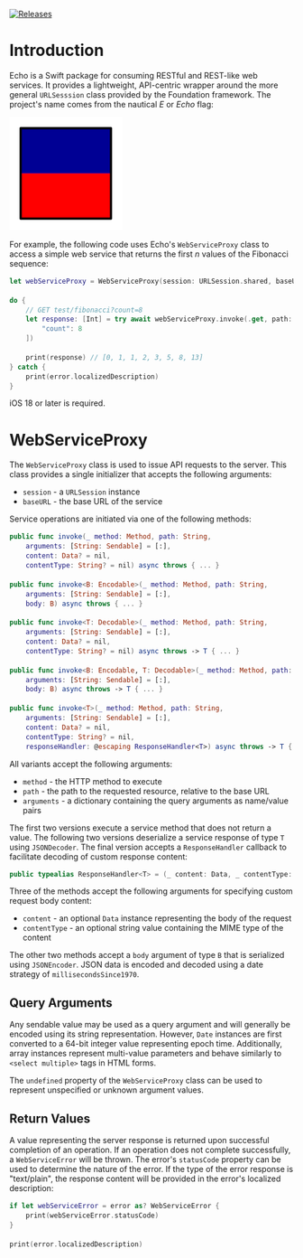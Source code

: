 [![Releases](https://img.shields.io/github/release/HTTP-RPC/Echo.svg)](https://github.com/HTTP-RPC/Echo/releases)

# Introduction
Echo is a Swift package for consuming RESTful and REST-like web services. It provides a lightweight, API-centric wrapper around the more general `URLSesssion` class provided by the Foundation framework. The project's name comes from the nautical _E_ or _Echo_ flag:

![](echo.png)

For example, the following code uses Echo's `WebServiceProxy` class to access a simple web service that returns the first _n_ values of the Fibonacci sequence:

```swift
let webServiceProxy = WebServiceProxy(session: URLSession.shared, baseURL: baseURL)

do {
    // GET test/fibonacci?count=8
    let response: [Int] = try await webServiceProxy.invoke(.get, path: "test/fibonacci", arguments: [
        "count": 8
    ])
    
    print(response) // [0, 1, 1, 2, 3, 5, 8, 13]
} catch {
    print(error.localizedDescription)
}
```

iOS 18 or later is required.

# WebServiceProxy
The `WebServiceProxy` class is used to issue API requests to the server. This class provides a single initializer that accepts the following arguments:

* `session` - a `URLSession` instance
* `baseURL` - the base URL of the service

Service operations are initiated via one of the following methods:

```swift
public func invoke(_ method: Method, path: String, 
    arguments: [String: Sendable] = [:],
    content: Data? = nil, 
    contentType: String? = nil) async throws { ... }

public func invoke<B: Encodable>(_ method: Method, path: String, 
    arguments: [String: Sendable] = [:],
    body: B) async throws { ... }

public func invoke<T: Decodable>(_ method: Method, path: String,
    arguments: [String: Sendable] = [:],
    content: Data? = nil, 
    contentType: String? = nil) async throws -> T { ... }

public func invoke<B: Encodable, T: Decodable>(_ method: Method, path: String,
    arguments: [String: Sendable] = [:],
    body: B) async throws -> T { ... }

public func invoke<T>(_ method: Method, path: String,
    arguments: [String: Sendable] = [:],
    content: Data? = nil, 
    contentType: String? = nil,
    responseHandler: @escaping ResponseHandler<T>) async throws -> T { ... }
```

All variants accept the following arguments:

* `method` - the HTTP method to execute
* `path` - the path to the requested resource, relative to the base URL
* `arguments` - a dictionary containing the query arguments as name/value pairs

The first two versions execute a service method that does not return a value. The following two versions deserialize a service response of type `T` using `JSONDecoder`. The final version accepts a `ResponseHandler` callback to facilitate decoding of custom response content:

```swift
public typealias ResponseHandler<T> = (_ content: Data, _ contentType: String?) throws -> T
```

Three of the methods accept the following arguments for specifying custom request body content:

* `content` - an optional `Data` instance representing the body of the request
* `contentType` - an optional string value containing the MIME type of the content

The other two methods accept a `body` argument of type `B` that is serialized using `JSONEncoder`. JSON data is encoded and decoded using a date strategy of `millisecondsSince1970`.

## Query Arguments
Any sendable value may be used as a query argument and will generally be encoded using its string representation. However, `Date` instances are first converted to a 64-bit integer value representing epoch time. Additionally, array instances represent multi-value parameters and behave similarly to `<select multiple>` tags in HTML forms.

The `undefined` property of the `WebServiceProxy` class can be used to represent unspecified or unknown argument values.

## Return Values
A value representing the server response is returned upon successful completion of an operation. If an operation does not complete successfully, a `WebServiceError` will be thrown. The error's `statusCode` property can be used to determine the nature of the error. If the type of the error response is "text/plain", the response content will be provided in the error's localized description:

```swift
if let webServiceError = error as? WebServiceError {
    print(webServiceError.statusCode)
}

print(error.localizedDescription)
```
